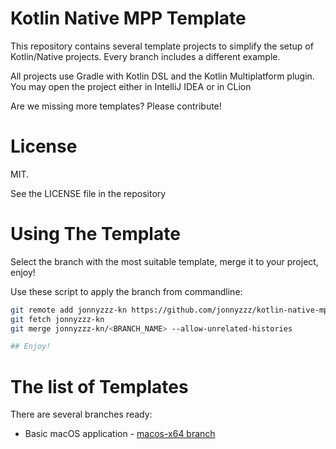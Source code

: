 Kotlin Native MPP Template
==========================

This repository contains several template projects to simplify the setup of Kotlin/Native projects. Every branch includes a different example.

All projects use Gradle with Kotlin DSL and the Kotlin Multiplatform plugin. You may open the project either in IntelliJ IDEA or in CLion

Are we missing more templates? Please contribute!


License
=======

MIT. 

See the LICENSE file in the repository

Using The Template
===================

Select the branch with the most suitable template,
merge it to your project, enjoy!

Use these script to apply the branch from commandline:
```bash
git remote add jonnyzzz-kn https://github.com/jonnyzzz/kotlin-native-mpp-template.git
git fetch jonnyzzz-kn
git merge jonnyzzz-kn/<BRANCH_NAME> --allow-unrelated-histories

## Enjoy!
```

The list of Templates
=====================

There are several branches ready:
- Basic macOS application - [macos-x64 branch](https://github.com/jonnyzzz/kotlin-native-mpp-template/tree/macos-x64)


